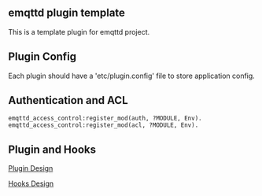 
## emqttd plugin template

This is a template plugin for emqttd project.


## Plugin Config

Each plugin should have a 'etc/plugin.config' file to store application config.


## Authentication and ACL

```
emqttd_access_control:register_mod(auth, ?MODULE, Env).
emqttd_access_control:register_mod(acl, ?MODULE, Env).
```


## Plugin and Hooks

[Plugin Design](https://github.com/emqtt/emqttd/wiki/Plugin%20Design)

[Hooks Design](https://github.com/emqtt/emqttd/wiki/Hooks%20Design)

